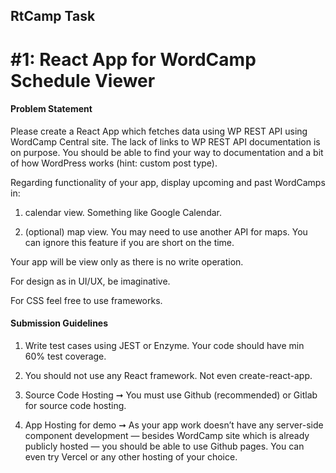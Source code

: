 ## RtCamp Task

# #1: React App for WordCamp Schedule Viewer

#### Problem Statement

Please create a React App which fetches data using WP REST API using WordCamp Central site. The lack of links to WP REST API documentation is on purpose. You should be able to find your way to documentation and a bit of how WordPress works (hint: custom post type).

Regarding functionality of your app, display upcoming and past WordCamps in:

1. calendar view. Something like Google Calendar.

2. (optional) map view. You may need to use another API for maps. You can ignore this feature if you are short on the time.

Your app will be view only as there is no write operation.

For design as in UI/UX, be imaginative.

For CSS feel free to use frameworks.

#### Submission Guidelines

1. Write test cases using JEST or Enzyme. Your code should have min 60% test coverage.

2. You should not use any React framework. Not even create-react-app.

3. Source Code Hosting ➞ You must use Github (recommended) or Gitlab for source code hosting.

4. App Hosting for demo ➞ As your app work doesn’t have any server-side component development — besides WordCamp site which is already publicly hosted — you should be able to use Github pages. You can even try Vercel or any other hosting of your choice.
